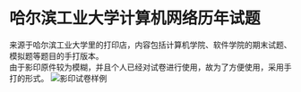 # 哈尔滨工业大学计算机网络历年试题

来源于哈尔滨工业大学里的打印店，内容包括计算机学院、软件学院的期末试题、模拟题等题目的手打版本。  
由于影印原件较为模糊，并且个人已经对试卷进行使用，故为了方便使用，采用手打的形式。
![影印试卷样例](https://github.com/guoJohnny/-837-/blob/master/%E8%AE%A1%E7%AE%97%E6%9C%BA%E7%BD%91%E7%BB%9C/%E5%93%88%E5%B0%94%E6%BB%A8%E5%B7%A5%E4%B8%9A%E5%A4%A7%E5%AD%A6(%E6%9C%AC%E9%83%A8)%E8%AE%A1%E7%AE%97%E6%9C%BA%E7%BD%91%E7%BB%9C%E6%9C%9F%E6%9C%AB%E8%AF%95%E5%8D%B7/img/example.jpg)